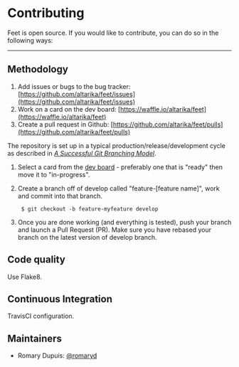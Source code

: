 # Contributing
Feet is open source. If you would like to contribute, you can do so in the following ways:

---

## Methodology

1. Add issues or bugs to the bug tracker: [https://github.com/altarika/feet/issues](https://github.com/altarika/feet/issues)
2. Work on a card on the dev board: [https://waffle.io/altarika/feet](https://waffle.io/altarika/feet)
3. Create a pull request in Github: [https://github.com/altarika/feet/pulls](https://github.com/altarika/feet/pulls)

The repository is set up in a typical production/release/development cycle as described in _[A Successful Git Branching Model](http://nvie.com/posts/a-successful-git-branching-model/)_. 

1. Select a card from the [dev board](https://waffle.io/altarika/feet) - preferably one that is "ready" then move it to "in-progress".

2. Create a branch off of develop called "feature-[feature name]", work and commit into that branch.

        $ git checkout -b feature-myfeature develop

3. Once you are done working (and everything is tested), push your branch and launch a Pull Request (PR). Make sure you have rebased your branch on the latest version of develop branch.


## Code quality

Use Flake8.

## Continuous Integration

TravisCI configuration.

## Maintainers

- Romary Dupuis: [@romaryd](https://github.com/romaryd/)

